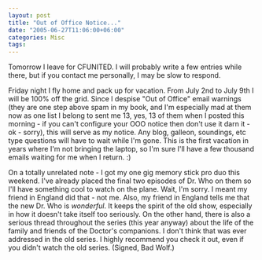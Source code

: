 ```yaml
---
layout: post
title: "Out of Office Notice..."
date: "2005-06-27T11:06:00+06:00"
categories: Misc 
tags: 
---
```


Tomorrow I leave for CFUNITED. I will probably write a few entries while there, but if you contact me personally, I may be slow to respond.

Friday night I fly home and pack up for vacation. From July 2nd to July 9th I will be 100% off the grid. Since I despise "Out of Office" email warnings (they are one step above spam in my book, and I'm especially mad at them now as one list I belong to sent me 13, yes, 13 of them when I posted this morning - if you can't configure your OOO notice then don't use it darn it - ok - sorry), this will serve as my notice. Any blog, galleon, soundings, etc type questions will have to wait while I'm gone.  This is the first vacation in years where I'm not bringing the laptop, so I'm sure I'll have a few thousand emails waiting for me when I return. :)

On a totally unrelated note - I got my one gig memory stick pro duo this weekend. I've already placed the final two episodes of Dr. Who on them so I'll have something cool to watch on the plane. Wait, I'm sorry. I meant my friend in England did that - not me. Also, my friend in England tells me that the new Dr. Who is <i>wonderful</i>. It keeps the spirit of the old show, especially in how it doesn't take itself too seriously. On the other hand, there is also a serious thread throughout the series (this year anyway) about the life of the family and friends of the Doctor's companions. I don't think that was ever addressed in the old series. I highly recommend you check it out, even if you didn't watch the old series. (Signed, Bad Wolf.)